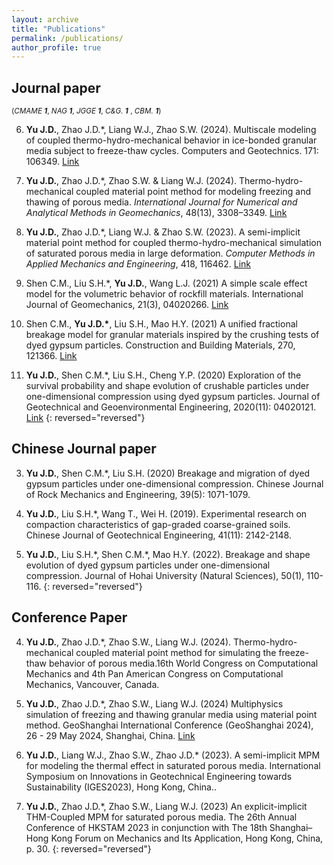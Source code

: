 ```yaml
---
layout: archive
title: "Publications"
permalink: /publications/
author_profile: true
---
```

## Journal paper

<small>(*CMAME* ***1***,
 *NAG* ***1***,
 *JGGE* ***1***,
 *C&G.* ***1*** ,
 *CBM.* ***1***)</small>

6.  **Yu J.D.**, Zhao J.D.\*, Liang W.J., Zhao S.W. (2024). Multiscale modeling of coupled thermo-hydro-mechanical behavior in ice-bonded granular media subject to freeze-thaw cycles. Computers and Geotechnics. 171: 106349. [Link](https://doi.org/10.1016/j.compgeo.2024.106349)
   
5.  **Yu J.D.**, Zhao J.D.\*,  Zhao S.W. & Liang W.J. (2024). Thermo-hydro-mechanical coupled material point method for modeling freezing and thawing of porous media.
*International Journal for Numerical and Analytical Methods in Geomechanics*,
48(13), 3308–3349. [Link](https://doi.org/10.1002/nag.3794)
   
4.  **Yu J.D.**, Zhao J.D.\*, Liang W.J. & Zhao S.W. (2023). A semi-implicit material point method for coupled thermo-hydro-mechanical simulation of saturated porous media in large deformation. 
*Computer Methods in Applied Mechanics and Engineering*,
418, 116462. [Link](https://doi.org/10.1016/j.cma.2023.116462)

3.   Shen C.M., Liu S.H.\*, **Yu J.D.**, Wang L.J. (2021) A simple scale effect model for the volumetric behavior of rockfill materials. International Journal of Geomechanics, 21(3), 04020266. [Link](https://doi.org/10.1061/(ASCE)GM.1943-5622.0001939)

2.   Shen C.M., **Yu J.D.\***, Liu S.H., Mao H.Y. (2021) A unified fractional breakage model for granular materials inspired by the crushing tests of dyed gypsum particles. Construction and Building Materials, 270, 121366. [Link](https://doi.org/10.1016/j.conbuildmat.2020.121366)

1.   **Yu J.D.**, Shen C.M.\*, Liu S.H., Cheng Y.P. (2020) Exploration of the survival probability and shape evolution of crushable particles under one-dimensional compression using dyed gypsum particles. Journal of Geotechnical and Geoenvironmental Engineering, 2020(11): 04020121. [Link](https://doi.org/10.1016/j.cma.2022.115871)
{: reversed="reversed"}

## Chinese Journal paper

3.   **Yu J.D.**, Shen C.M.\*, Liu S.H. (2020) Breakage and migration of dyed gypsum particles under one-dimensional compression. Chinese Journal of Rock Mechanics and Engineering, 39(5): 1071-1079. 

2.   **Yu J.D.**, Liu S.H.\*, Wang T., Wei H. (2019). Experimental research on compaction characteristics of gap-graded coarse-grained soils. Chinese Journal of Geotechnical Engineering, 41(11): 2142-2148. 

1.   **Yu J.D.**, Liu S.H.\*, Shen C.M.*, Mao H.Y. (2022). Breakage and shape evolution of dyed gypsum particles under one-dimensional compression. Journal of Hohai University (Natural Sciences), 50(1), 110-116.
{: reversed="reversed"}

## Conference Paper

4. **Yu J.D.**, Zhao J.D.\*, Zhao S.W., Liang W.J. (2024). Thermo-hydro-mechanical coupled material point method for simulating the freeze-thaw behavior of porous media.16th World Congress on Computational Mechanics and 4th Pan American Congress on Computational Mechanics, Vancouver, Canada.

3. **Yu J.D.**, Zhao J.D.\*,  Zhao S.W., Liang W.J. (2024) Multiphysics simulation of freezing and thawing granular media using material point method. GeoShanghai International Conference (GeoShanghai 2024), 26 - 29 May 2024, Shanghai, China. [Link](https://doi.org/10.1088/1755-1315/1330/1/012035)
   
2. **Yu J.D.**, Liang W.J., Zhao S.W., Zhao J.D.\* (2023). A semi-implicit MPM for modeling the thermal effect in saturated porous media. International Symposium on Innovations in Geotechnical Engineering towards Sustainability (IGES2023), Hong Kong, China..
   
1. **Yu J.D.**, Zhao J.D.\*, Zhao S.W., Liang W.J. (2023) An explicit-implicit THM-Coupled MPM for saturated porous media. The 26th Annual Conference of HKSTAM 2023 in conjunction with The 18th Shanghai–Hong Kong Forum on Mechanics and Its Application, Hong Kong, China, p. 30.
{: reversed="reversed"}